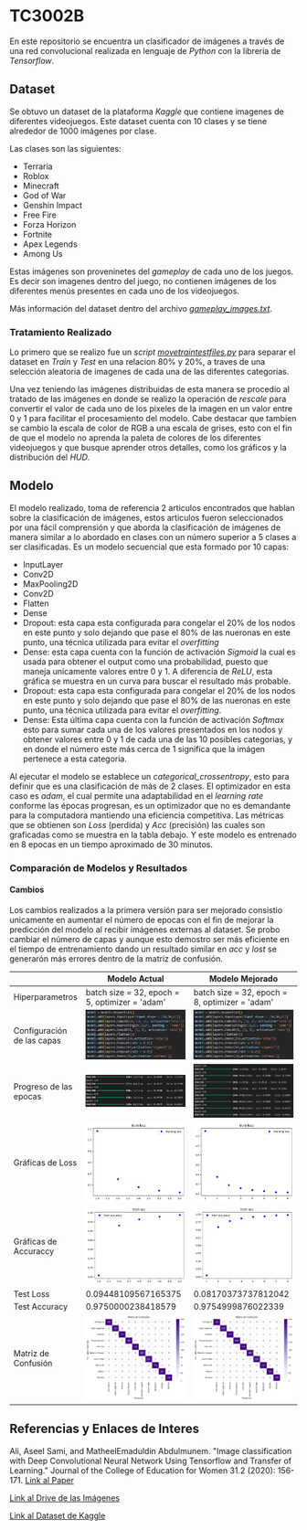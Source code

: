 # TC3002B

En este repositorio se encuentra un clasificador de imágenes a través de una red convolucional realizada en lenguaje de _Python_ con la libreria de _Tensorflow_. 

## Dataset

Se obtuvo un dataset de la plataforma _Kaggle_ que contiene imagenes de diferentes videojuegos. Este dataset cuenta con 10 clases y se tiene alrededor de 1000 imágenes por clase.

Las clases son las siguientes:
* Terraria
* Roblox
* Minecraft
* God of War
* Genshin Impact
* Free Fire
* Forza Horizon
* Fortnite
* Apex Legends
* Among Us

Estas imágenes son proveninetes del _gameplay_ de cada uno de los juegos. Es decir son imagenes dentro del juego, no contienen imágenes de los diferentes menús presentes en cada uno de los videojuegos.

Más información del dataset dentro del archivo [*gameplay_images.txt*](https://github.com/AdrenalChip/TC3002B/blob/main/gameplay_images.txt). 

### Tratamiento Realizado

Lo primero que se realizo fue un _script_ [*movetraintestfiles.py*](https://github.com/AdrenalChip/TC3002B/blob/main/movetraintestfiles.py) para separar el dataset en _Train_ y _Test_ en una relacion 80% y 20%, a traves de una selección aleatoria de imagenes de cada una de las diferentes categorias.

Una vez teniendo las imágenes distribuidas de esta manera se procedio al tratado de las imágenes en donde se realizo la operación de _rescale_ para convertir el valor de cada uno de los pixeles de la imagen en un valor entre 0 y 1 para facilitar el procesamiento del modelo.  Cabe destacar que tambien se cambio la escala de color de RGB a una escala de grises, esto con el fin de que el modelo no aprenda la paleta de colores de los diferentes videojuegos y que busque aprender otros detalles, como los gráficos y la distribución del _HUD_.

## Modelo

El modelo realizado, toma de referencia 2 articulos encontrados que hablan sobre la clasificación de imágenes, estos articulos fueron seleccionados por una fácil comprensión y que aborda la clasificación de imágenes de manera similar a lo abordado en clases con un número superior a 5 clases a ser clasificadas. 
Es un modelo secuencial que esta formado por 10 capas:
* InputLayer
* Conv2D
* MaxPooling2D
* Conv2D
* Flatten
* Dense
* Dropout: esta capa esta configurada para congelar el 20% de los nodos en este punto y solo dejando que pase el 80% de las nueronas en este punto, una técnica utilizada para evitar el _overfitting_
* Dense: esta capa cuenta con la función de activación _Sigmoid_ la cual es usada para obtener el output como una probabilidad, puesto que maneja unicamente valores entre 0 y 1. A diferencia de _ReLU_, esta gráfica se muestra en un curva para buscar el resultado más probable. 
* Dropout: esta capa esta configurada para congelar el 20% de los nodos en este punto y solo dejando que pase el 80% de las nueronas en este punto, una técnica utilizada para evitar el _overfitting_.
* Dense: Esta última capa cuenta con la función de activación _Softmax_ esto para sumar cada una de los valores presentados en los nodos y obtener valores entre 0 y 1 de cada una de las 10 posibles categorias, y en donde el número este más cerca de 1 significa que la imágen pertenece a esta categoria. 

Al ejecutar el modelo se establece un _categorical_crossentropy_, esto para definir que es una clasificación de más de 2 clases. El optimizador en esta caso es _adam_, el cual permite una adaptabilidad en el _learning rate_ conforme las épocas progresan, es un optimizador que no es demandante para la computadora mantiendo una eficiencia competitiva. Las métricas que se obtienen son _Loss_ (perdida) y _Acc_ (precisión) las cuales son graficadas como se muestra en la tabla debajo. Y este modelo es entrenado en 8 epocas en un tiempo aproximado de 30 minutos.

### Comparación de Modelos y Resultados

#### Cambios
Los cambios realizados a la primera versión para ser mejorado consistio unicamente en aumentar el número de epocas con el fin de mejorar la predicción del modelo al recibir imágenes externas al dataset. 
Se probo cambiar el número de capas y aunque esto demostro ser más eficiente en el tiempo de entrenamiento dando un resultado similar en _acc_ y _lost_ se generarón más errores dentro de la matriz de confusión.

| | Modelo Actual | Modelo Mejorado |
| -------------- | -------------- | -------- |
| Hiperparametros | batch size = 32, epoch = 5, optimizer = 'adam' | batch size = 32, epoch = 8, optimizer = 'adam'|
| Configuración de las capas | ![Configuration of the layers](imgs/mod_1_config.png) | ![Configuration of the layers](imgs/mod_1_config.png) |
| Progreso de las epocas | ![Progress of the epochs](imgs/mod_1_epochs.png) | ![Progress of the epochs](imgs/mod_2_epochs.png)  |
| Gráficas de Loss | ![Evolution of the loss](imgs/mod_1_loss.png) | ![Evolution of the loss](imgs/mod_2_loss.png) |
| Gráficas de Accuraccy | ![Evolution of the accuracy](imgs/mod_1_acc.png) | ![Evolution of the accuracy](imgs/mod_2_acc.png) |
| Test Loss| 0.09448109567165375 | 0.08170373737812042 |
| Test Accuracy| 0.9750000238418579 | 0.9754999876022339 |
| Matriz de Confusión| ![Confusion Matriz](imgs/mod_1_confu.png) | ![Confusion Matriz](imgs/mod_2_confu.png) |

## Referencias y Enlaces de Interes

Ali, Aseel Sami, and MatheelEmaduldin Abdulmunem. "Image classification with Deep Convolutional Neural Network Using Tensorflow and Transfer of Learning." Journal of the College of Education for Women 31.2 (2020): 156-171.
[Link al Paper](https://www.iasj.net/iasj/download/7e648e76d9363337)


[Link al Drive de las Imágenes](https://drive.google.com/drive/folders/11SkaT7sGMPT6QlXJ7xYzSnjdPyowvUmV?usp=sharing)


[Link al Dataset de Kaggle](https://www.kaggle.com/datasets/aditmagotra/gameplay-images)

